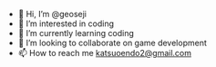 - 👋 Hi, I’m @geoseji
- 👀 I’m interested in coding
- 🌱 I’m currently learning coding
- 💞️ I’m looking to collaborate on game development
- 📫 How to reach me katsuoendo2@gmail.com 

<!---
geoseji/geoseji is a ✨ special ✨ repository because its `README.md` (this file) appears on your GitHub profile.
You can click the Preview link to take a look at your changes.
--->
